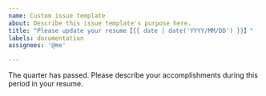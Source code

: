 ```yaml
---
name: Custom issue template
about: Describe this issue template's purpose here.
title: "Please update your resume【{{ date | date('YYYY/MM/DD') }}】"
labels: documentation
assignees: '@me'

---
```


The quarter has passed.
Please describe your accomplishments during this period in your resume.
